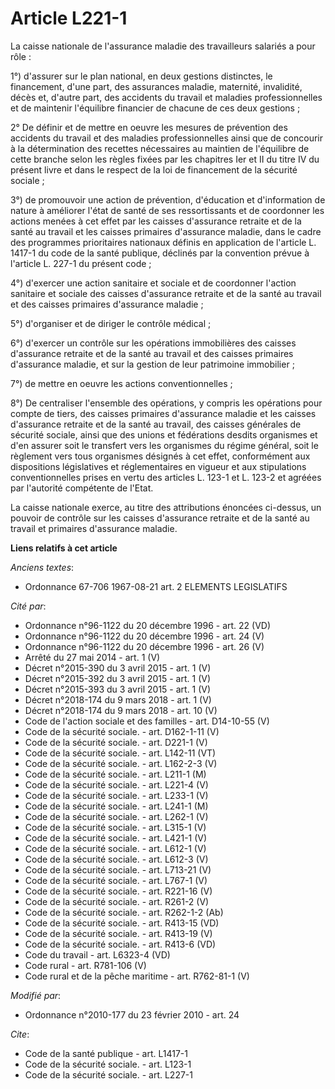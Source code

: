 # Article L221-1

La caisse nationale de l'assurance maladie des travailleurs salariés a pour rôle : 

1°) d'assurer sur le plan national, en deux gestions distinctes, le financement, d'une part, des assurances maladie,
maternité, invalidité, décès et, d'autre part, des accidents du travail et maladies professionnelles et de maintenir
l'équilibre financier de chacune de ces deux gestions ; 

2° De définir et de mettre en oeuvre les mesures de prévention des accidents du travail et des maladies professionnelles
ainsi que de concourir à la détermination des recettes nécessaires au maintien de l'équilibre de cette branche selon les
règles fixées par les chapitres Ier et II du titre IV du présent livre et dans le respect de la loi de financement de la
sécurité sociale ; 

3°) de promouvoir une action de prévention, d'éducation et d'information de nature à améliorer l'état de santé de ses
ressortissants et de coordonner les actions menées à cet effet par les caisses d'assurance retraite et de la santé au travail
et les caisses primaires d'assurance maladie, dans le cadre des programmes prioritaires nationaux définis en application de
l'article L. 1417-1 du code de la santé publique, déclinés par la convention prévue à l'article L. 227-1 du présent code ; 

4°) d'exercer une action sanitaire et sociale et de coordonner l'action sanitaire et sociale des caisses d'assurance retraite
et de la santé au travail  et des caisses primaires d'assurance maladie ; 

5°) d'organiser et de diriger le contrôle médical ; 

6°) d'exercer un contrôle sur les opérations immobilières des caisses d'assurance retraite et de la santé au travail  et des
caisses primaires d'assurance maladie, et sur la gestion de leur patrimoine immobilier ; 

7°) de mettre en oeuvre les actions conventionnelles ; 

8°) De centraliser l'ensemble des opérations, y compris les opérations pour compte de tiers, des caisses primaires
d'assurance maladie et les caisses d'assurance retraite et de la santé au travail, des caisses générales de sécurité sociale,
ainsi que des unions et fédérations desdits organismes et d'en assurer soit le transfert vers les organismes du régime
général, soit le règlement vers tous organismes désignés à cet effet, conformément aux dispositions législatives et
réglementaires en vigueur et aux stipulations conventionnelles prises en vertu des articles L. 123-1 et L. 123-2 et agréées
par l'autorité compétente de l'Etat. 

La caisse nationale exerce, au titre des attributions énoncées ci-dessus, un pouvoir de contrôle sur les caisses d'assurance
retraite et de la santé au travail  et primaires d'assurance maladie.

**Liens relatifs à cet article**

_Anciens textes_:

  - Ordonnance 67-706 1967-08-21 art. 2 ELEMENTS LEGISLATIFS

_Cité par_:

  - Ordonnance n°96-1122 du 20 décembre 1996 - art. 22 (VD)
  - Ordonnance n°96-1122 du 20 décembre 1996 - art. 24 (V)
  - Ordonnance n°96-1122 du 20 décembre 1996 - art. 26 (V)
  - Arrêté du 27 mai 2014 - art. 1 (V)
  - Décret n°2015-390 du 3 avril 2015 - art. 1 (V)
  - Décret n°2015-392 du 3 avril 2015 - art. 1 (V)
  - Décret n°2015-393 du 3 avril 2015 - art. 1 (V)
  - Décret n°2018-174 du 9 mars 2018 - art. 1 (V)
  - Décret n°2018-174 du 9 mars 2018 - art. 10 (V)
  - Code de l'action sociale et des familles - art. D14-10-55 (V)
  - Code de la sécurité sociale. - art. D162-1-11 (V)
  - Code de la sécurité sociale. - art. D221-1 (V)
  - Code de la sécurité sociale. - art. L142-11 (VT)
  - Code de la sécurité sociale. - art. L162-2-3 (V)
  - Code de la sécurité sociale. - art. L211-1 (M)
  - Code de la sécurité sociale. - art. L221-4 (V)
  - Code de la sécurité sociale. - art. L233-1 (V)
  - Code de la sécurité sociale. - art. L241-1 (M)
  - Code de la sécurité sociale. - art. L262-1 (V)
  - Code de la sécurité sociale. - art. L315-1 (V)
  - Code de la sécurité sociale. - art. L421-1 (V)
  - Code de la sécurité sociale. - art. L612-1 (V)
  - Code de la sécurité sociale. - art. L612-3 (V)
  - Code de la sécurité sociale. - art. L713-21 (V)
  - Code de la sécurité sociale. - art. L767-1 (V)
  - Code de la sécurité sociale. - art. R221-16 (V)
  - Code de la sécurité sociale. - art. R261-2 (V)
  - Code de la sécurité sociale. - art. R262-1-2 (Ab)
  - Code de la sécurité sociale. - art. R413-15 (VD)
  - Code de la sécurité sociale. - art. R413-19 (V)
  - Code de la sécurité sociale. - art. R413-6 (VD)
  - Code du travail - art. L6323-4 (VD)
  - Code rural - art. R781-106 (V)
  - Code rural et de la pêche maritime - art. R762-81-1 (V)

_Modifié par_:

  - Ordonnance n°2010-177 du 23 février 2010 - art. 24

_Cite_:

  - Code de la santé publique - art. L1417-1
  - Code de la sécurité sociale. - art. L123-1
  - Code de la sécurité sociale. - art. L227-1
